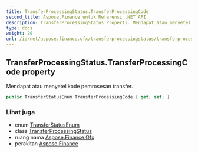 ```yaml
---
title: TransferProcessingStatus.TransferProcessingCode
second_title: Aspose.Finance untuk Referensi .NET API
description: TransferProcessingStatus Properti. Mendapat atau menyetel kode pemrosesan transfer.
type: docs
weight: 20
url: /id/net/aspose.finance.ofx/transferprocessingstatus/transferprocessingcode/
---
```

## TransferProcessingStatus.TransferProcessingCode property

Mendapat atau menyetel kode pemrosesan transfer.

```csharp
public TransferStatusEnum TransferProcessingCode { get; set; }
```

### Lihat juga

* enum [TransferStatusEnum](../../transferstatusenum/)
* class [TransferProcessingStatus](../)
* ruang nama [Aspose.Finance.Ofx](../../transferprocessingstatus/)
* perakitan [Aspose.Finance](../../../)


